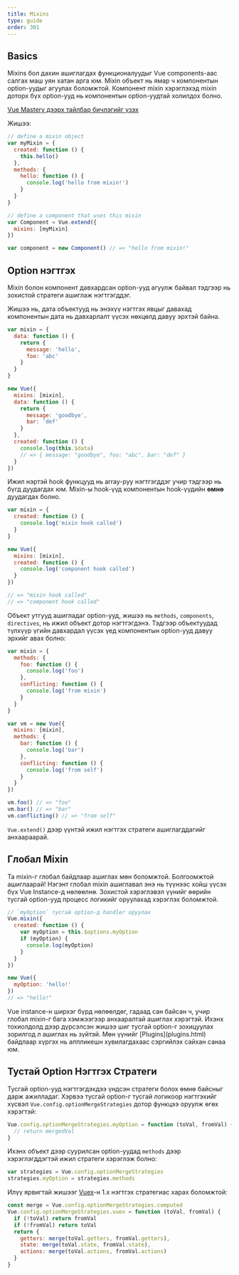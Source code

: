 ```yaml
---
title: Mixins
type: guide
order: 301
---
```


## Basics

Mixins бол дахин ашиглагдах функционалуудыг Vue components-аас салгах маш уян хатан арга юм. Mixin объект нь ямар ч компонентын option-уудыг агуулах боломжтой. Компонент mixin хэрэглэхэд mixin доторх бүх option-ууд нь компонентын option-уудтай холилдох болно.

<div class="vue-mastery"><a href="https://www.vuemastery.com/courses/next-level-vue/mixins" target="_blank" rel="noopener" title="Mixins Tutorial">Vue Mastery дээрх тайлбар бичлэгийг үзэх</a></div>

Жишээ:

``` js
// define a mixin object
var myMixin = {
  created: function () {
    this.hello()
  },
  methods: {
    hello: function () {
      console.log('hello from mixin!')
    }
  }
}

// define a component that uses this mixin
var Component = Vue.extend({
  mixins: [myMixin]
})

var component = new Component() // => "hello from mixin!"
```

## Option нэгтгэх

Mixin болон компонент давхардсан option-ууд агуулж байвал тэдгээр нь зохистой стратеги ашиглаж нэгтгэгддэг.

Жишээ нь, дата объектууд нь энэхүү нэгтгэх явцыг давахад компонентын дата нь давхарлалт үүсэх нөхцөлд давуу эрхтэй байна.

``` js
var mixin = {
  data: function () {
    return {
      message: 'hello',
      foo: 'abc'
    }
  }
}

new Vue({
  mixins: [mixin],
  data: function () {
    return {
      message: 'goodbye',
      bar: 'def'
    }
  },
  created: function () {
    console.log(this.$data)
    // => { message: "goodbye", foo: "abc", bar: "def" }
  }
})
```

Ижил нэртэй hook функцууд нь array-руу нэгтгэгддэг учир тэдгээр нь бүгд дуудагдах юм. Mixin-ы hook-үүд компонентын hook-үүдийн **өмнө** дуудагдах болно.

``` js
var mixin = {
  created: function () {
    console.log('mixin hook called')
  }
}

new Vue({
  mixins: [mixin],
  created: function () {
    console.log('component hook called')
  }
})

// => "mixin hook called"
// => "component hook called"
```

Объект утгууд ашигладаг option-ууд, жишээ нь `methods`, `components`, `directives`, нь ижил объект дотор нэгтгэгдэнэ. Тэдгээр объектуудад түлхүүр үгийн давхардал үүсэх үед компонентын option-ууд давуу эрхийг авах болно:

``` js
var mixin = {
  methods: {
    foo: function () {
      console.log('foo')
    },
    conflicting: function () {
      console.log('from mixin')
    }
  }
}

var vm = new Vue({
  mixins: [mixin],
  methods: {
    bar: function () {
      console.log('bar')
    },
    conflicting: function () {
      console.log('from self')
    }
  }
})

vm.foo() // => "foo"
vm.bar() // => "bar"
vm.conflicting() // => "from self"
```

`Vue.extend()` дээр үүнтэй ижил нэгтгэх стратеги ашиглагддагийг анхаараарай.

## Глобал Mixin

Та mixin-г глобал байдлаар ашиглах мөн боломжтой. Болгоомжтой ашиглаарай! Нэгэнт глобал mixin ашиглавал энэ нь түүнээс хойш үүсэх бүх Vue Instance-д нөлөөлнө. Зохистой хэрэглэвэл үүнийг өөрийн тусгай option-ууд процесс логикийг оруулахад хэрэглэх боломжтой.

``` js
// `myOption` тусгай option-д handler оруулах
Vue.mixin({
  created: function () {
    var myOption = this.$options.myOption
    if (myOption) {
      console.log(myOption)
    }
  }
})

new Vue({
  myOption: 'hello!'
})
// => "hello!"
```

<p class="tip">Vue instance-н ширхэг бүрд нөлөөлдөг, гадаад сан байсан ч, учир глобал mixin-г бага хэмжээгээр анхааралтай ашиглах хэрэгтэй. Ихэнх тохиолдолд дээр дүрсэлсэн жишээ шиг тусгай option-г зохицуулах зорилгод л ашиглах нь зүйтэй. Мөн үүнийг [Plugins](plugins.html) байдлаар хүргэх нь аппликешн хувилагдахаас сэргийлэх сайхан санаа юм.</p>

## Тустай Option Нэгтгэх Стратеги

Тусгай option-ууд нэгтгэгдэхдээ үндсэн стратеги болох өмнө байсныг дарж ажилладаг. Хэрвээ тусгай option-г тусгай логикоор нэгтгэхийг хүсвэл `Vue.config.optionMergeStrategies` дотор функцээ оруулж өгөх хэрэгтэй:

``` js
Vue.config.optionMergeStrategies.myOption = function (toVal, fromVal) {
  // return mergedVal
}
```

Ихэнх объект дээр суурилсан option-уудад `methods` дээр хэрэглэгддэгтэй ижил стратеги хэрэглэж болно:

``` js
var strategies = Vue.config.optionMergeStrategies
strategies.myOption = strategies.methods
```

Илүү ярвигтай жишээг [Vuex](https://github.com/vuejs/vuex)-н 1.x нэгтгэх стратегиас харах боломжтой:

``` js
const merge = Vue.config.optionMergeStrategies.computed
Vue.config.optionMergeStrategies.vuex = function (toVal, fromVal) {
  if (!toVal) return fromVal
  if (!fromVal) return toVal
  return {
    getters: merge(toVal.getters, fromVal.getters),
    state: merge(toVal.state, fromVal.state),
    actions: merge(toVal.actions, fromVal.actions)
  }
}
```
